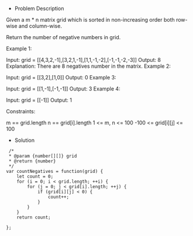 * Problem Description

Given a m * n matrix grid which is sorted in non-increasing order both row-wise and column-wise. 

Return the number of negative numbers in grid.

 

Example 1:

Input: grid = [[4,3,2,-1],[3,2,1,-1],[1,1,-1,-2],[-1,-1,-2,-3]]
Output: 8
Explanation: There are 8 negatives number in the matrix.
Example 2:

Input: grid = [[3,2],[1,0]]
Output: 0
Example 3:

Input: grid = [[1,-1],[-1,-1]]
Output: 3
Example 4:

Input: grid = [[-1]]
Output: 1
 

Constraints:

m == grid.length
n == grid[i].length
1 <= m, n <= 100
-100 <= grid[i][j] <= 100


* Solution

```
 /*
 * @param {number[][]} grid
 * @return {number}
 */
var countNegatives = function(grid) {
    let count = 0;
    for (i = 0; i < grid.length; ++i) {
        for (j = 0; j < grid[i].length; ++j) {
            if (grid[i][j] < 0) {
                count++;     
            }
        }
    }
    return count;
    
};
```
